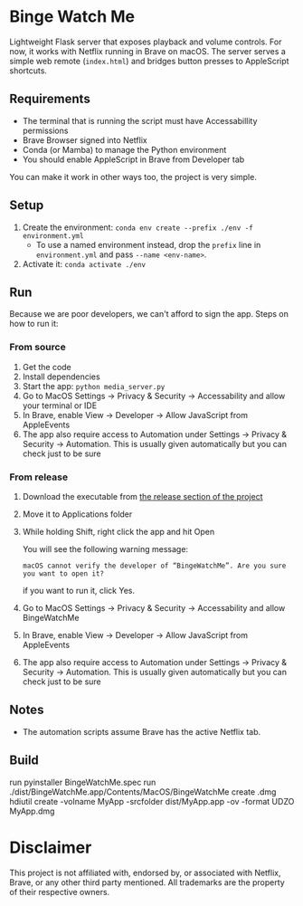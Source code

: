 # Binge Watch Me

Lightweight Flask server that exposes playback and volume controls. For now, it works with Netflix running in Brave on macOS. The server serves a simple web remote (`index.html`) and bridges button presses to AppleScript shortcuts.

## Requirements
- The terminal that is running the script must have Accessabillity permissions
- Brave Browser signed into Netflix
- Conda (or Mamba) to manage the Python environment
- You should enable AppleScript in Brave from Developer tab

You can make it work in other ways too, the project is very simple.

## Setup
1. Create the environment: `conda env create --prefix ./env -f environment.yml`
   - To use a named environment instead, drop the `prefix` line in `environment.yml` and pass `--name <env-name>`.
2. Activate it: `conda activate ./env`

## Run
Because we are poor developers, we can't afford to sign the app. Steps on how to run it:

### From source
1. Get the code
2. Install dependencies
3. Start the app: `python media_server.py`
4. Go to MacOS Settings -> Privacy & Security -> Accessability and allow your terminal or IDE
5. In Brave, enable View -> Developer -> Allow JavaScript from AppleEvents
6. The app also require access to Automation under Settings -> Privacy & Security -> Automation. This is usually given automatically but you can check just to be sure

### From release
1. Download the executable from [the release section of the project](https://github.com/YYx00xZZ/binge-watch-me/releases)
2. Move it to Applications folder
3. While holding Shift, right click the app and hit Open

   You will see the following warning message:
   ```
   macOS cannot verify the developer of “BingeWatchMe”. Are you sure you want to open it?
   ```
   if you want to run it, click Yes.
4. Go to MacOS Settings -> Privacy & Security -> Accessability and allow BingeWatchMe
5. In Brave, enable View -> Developer -> Allow JavaScript from AppleEvents
6. The app also require access to Automation under Settings -> Privacy & Security -> Automation. This is usually given automatically but you can check just to be sure

## Notes
- The automation scripts assume Brave has the active Netflix tab.

## Build
run pyinstaller BingeWatchMe.spec
run ./dist/BingeWatchMe.app/Contents/MacOS/BingeWatchMe
create .dmg hdiutil create -volname MyApp -srcfolder dist/MyApp.app -ov -format UDZO MyApp.dmg

# Disclaimer
This project is not affiliated with, endorsed by, or associated with Netflix, Brave, or any other third party mentioned. All trademarks are the property of their respective owners.